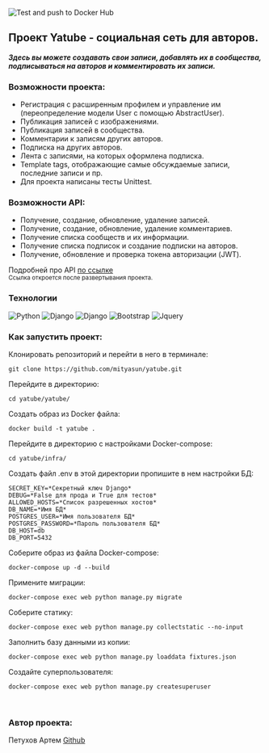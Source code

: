 ![Test and push to Docker Hub](https://github.com/mityasun/yatube/actions/workflows/yatube_workflow.yml/badge.svg)

## Проект Yatube - социальная сеть для авторов.

***Здесь вы можете создавать свои записи, добавлять их в сообщества, подписываться на авторов и комментировать их записи.***

### Возможности проекта:
- Регистрация с расширенным профилем и управление им (переопределение модели User с помощью AbstractUser).
- Публикация записей с изображениями.
- Публикация записей в сообщества.
- Комментарии к записям других авторов.
- Подписка на других авторов.
- Лента с записями, на которых оформлена подписка.
- Template tags, отображающие самые обсуждаемые записи, последние записи и пр.
- Для проекта написаны тесты Unittest.

### Возможности API:
- Получение, создание, обновление, удаление записей.
- Получение, создание, обновление, удаление комментариев.
- Получение списка сообществ и их информации.
- Получение списка подписок и создание подписки на авторов.
- Получение, обновление и проверка токена авторизации (JWT).

Подробней про API [по ссылке](http://localhost/api/v1/redoc/)<br>
<sub>Ссылка откроется после развертывания проекта.</sub>
<br>

### Технологии
![Python](https://img.shields.io/badge/Python-3.9.8-%23254F72?style=flat-square&logo=python&logoColor=yellow&labelColor=254f72)
![Django](https://img.shields.io/badge/Django-2.2.28-0C4B33?style=flat-square&logo=django&logoColor=white&labelColor=0C4B33)
![Django](https://img.shields.io/badge/Django%20REST-3.12.4-802D2D?style=flat-square&logo=django&logoColor=white&labelColor=802D2D)
![Bootstrap](https://img.shields.io/badge/Bootstrap-5.1.3-712CF9?style=flat-square&logo=bootstrap&logoColor=white&labelColor=712CF9)
![Jquery](https://img.shields.io/badge/Jquery-3.6.0.min.js-0769AD?style=flat-square&logo=jquery&logoColor=white&labelColor=0769AD)

### Как запустить проект:

Клонировать репозиторий и перейти в него в терминале:

```
git clone https://github.com/mityasun/yatube.git
```

Перейдите в директорию:
```
cd yatube/yatube/
```

Cоздать образ из Docker файла:

```
docker build -t yatube .
```

Перейдите в директорию с настройками Docker-compose:

```
cd yatube/infra/
```

Создать файл .env в этой директории пропишите в нем настройки БД:

```
SECRET_KEY=*Секретный ключ Django*
DEBUG=*False для прода и True для тестов*
ALLOWED_HOSTS=*Список разрешенных хостов*
DB_NAME=*Имя БД*
POSTGRES_USER=*Имя пользователя БД*
POSTGRES_PASSWORD=*Пароль пользователя БД*
DB_HOST=db
DB_PORT=5432
```

Соберите образ из файла Docker-compose:
```
docker-compose up -d --build
```

Примените миграции:

```
docker-compose exec web python manage.py migrate
```

Соберите статику:

```
docker-compose exec web python manage.py collectstatic --no-input
```

Заполнить базу данными из копии:

```
docker-compose exec web python manage.py loaddata fixtures.json
```

Создайте суперпользователя:

```
docker-compose exec web python manage.py createsuperuser
```

<br>

### Автор проекта:
Петухов Артем [Github](https://github.com/mityasun)
